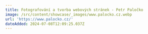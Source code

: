 ```yaml
---
title: Fotografování a tvorba webových stránek - Petr Paločko
image: /src/content/showcase/_images/www.palocko.cz.webp
url: 'https://www.palocko.cz/'
dateAdded: 2024-07-08T12:09:25.037Z
---
```



